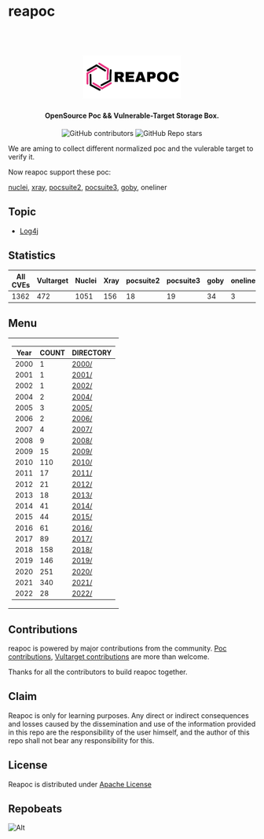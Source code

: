 # reapoc

<h1 align="center">
  <br>
  <img src="static/reapoc-logo.png" width="200px" alt="Reapoc"></a>
</h1>

<h4 align="center">OpenSource Poc && Vulnerable-Target Storage Box.</h4>

<p align="center">
<img alt="GitHub contributors" src="https://img.shields.io/github/contributors/cckuailong/reapoc">
<img alt="GitHub Repo stars" src="https://img.shields.io/github/stars/cckuailong/reapoc?style=social">
</p>

We are aming to collect different normalized poc and the vulerable target to verify it.

Now reapoc support these poc:

[nuclei](https://github.com/projectdiscovery/nuclei),
[xray](https://github.com/chaitin/xray),
[pocsuite2](https://github.com/knownsec/Pocsuite),
[pocsuite3](https://github.com/knownsec/pocsuite3),
[goby](https://github.com/goby-lang/goby),
oneliner

## Topic

- [Log4j](Topic/Log4j/)

## Statistics

| All CVEs | Vultarget | Nuclei | Xray | pocsuite2 | pocsuite3 | goby | oneliner | others |
|----------|-----------|--------|------|-----------|-----------|------|----------|--------|
|   1362   |   472   |   1051   |   156   |   18   |   19   |   34   |   3   |   750   |

## Menu

<table>
<tr>
<td> 

|   Year   | COUNT |   DIRECTORY   |
|----------|-------|---------------|
|   2000   |   1   |   [2000/](2000/)   |
|   2001   |   1   |   [2001/](2001/)   |
|   2002   |   1   |   [2002/](2002/)   |
|   2004   |   2   |   [2004/](2004/)   |
|   2005   |   3   |   [2005/](2005/)   |
|   2006   |   2   |   [2006/](2006/)   |
|   2007   |   4   |   [2007/](2007/)   |
|   2008   |   9   |   [2008/](2008/)   |
|   2009   |   15   |   [2009/](2009/)   |
|   2010   |   110   |   [2010/](2010/)   |
|   2011   |   17   |   [2011/](2011/)   |
|   2012   |   21   |   [2012/](2012/)   |
|   2013   |   18   |   [2013/](2013/)   |
|   2014   |   41   |   [2014/](2014/)   |
|   2015   |   44   |   [2015/](2015/)   |
|   2016   |   61   |   [2016/](2016/)   |
|   2017   |   89   |   [2017/](2017/)   |
|   2018   |   158   |   [2018/](2018/)   |
|   2019   |   146   |   [2019/](2019/)   |
|   2020   |   251   |   [2020/](2020/)   |
|   2021   |   340   |   [2021/](2021/)   |
|   2022   |   28   |   [2022/](2022/)   |

</td>
</tr>
</table>

## Contributions

reapoc is powered by major contributions from the community.
[Poc contributions](https://github.com/cckuailong/reapoc/issues), [Vultarget contributions](https://github.com/cckuailong/reapoc/issues) are more than welcome.

Thanks for all the contributors to build reapoc together.

## Claim

Reapoc is only for learning purposes. Any direct or indirect consequences and losses caused by the dissemination and use of the information provided in this repo are the responsibility of the user himself, and the author of this repo shall not bear any responsibility for this.

## License

Reapoc is distributed under [Apache License](LICENSE)

## Repobeats

![Alt](https://repobeats.axiom.co/api/embed/601e2c5582df22243e66e9d015b4a079f8d7ce8b.svg "Repobeats analytics image")